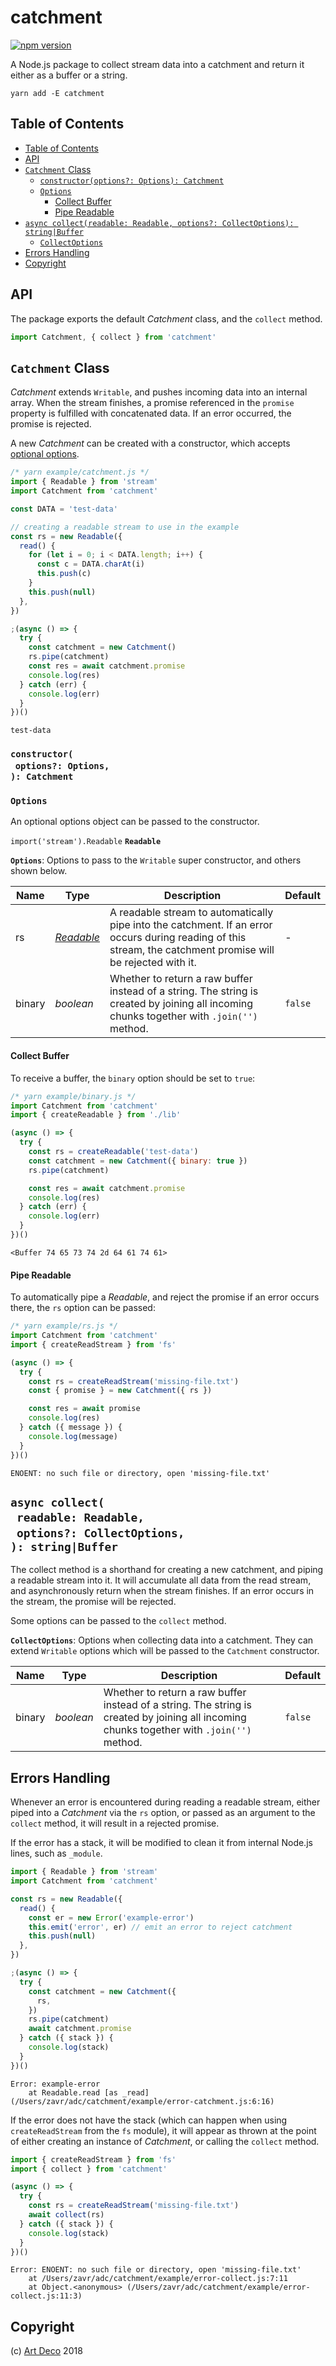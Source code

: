 # catchment

[![npm version](https://badge.fury.io/js/catchment.svg)](https://npmjs.org/package/catchment)

A Node.js package to collect stream data into a catchment and return it either as a buffer or a string.

```
yarn add -E catchment
```

## Table of Contents

- [Table of Contents](#table-of-contents)
- [API](#api)
- [`Catchment` Class](#catchment-class)
  * [`constructor(options?: Options): Catchment`](#constructoroptions-options-catchment)
  * [`Options`](#options)
    * [Collect Buffer](#collect-buffer)
    * [Pipe Readable](#pipe-readable)
- [`async collect(readable: Readable, options?: CollectOptions): string|Buffer`](#async-collectreadable-readableoptions-collectoptions-stringbuffer)
  * [`CollectOptions`](#collectoptions)
- [Errors Handling](#errors-handling)
- [Copyright](#copyright)

## API

The package exports the default _Catchment_ class, and the `collect` method.

```js
import Catchment, { collect } from 'catchment'
```

## `Catchment` Class

_Catchment_ extends `Writable`, and pushes incoming data into an internal array. When the stream finishes, a promise referenced in the `promise` property is fulfilled with concatenated data. If an error occurred, the promise is rejected.

A new _Catchment_ can be created with a constructor, which accepts [optional options](#options).

```javascript
/* yarn example/catchment.js */
import { Readable } from 'stream'
import Catchment from 'catchment'

const DATA = 'test-data'

// creating a readable stream to use in the example
const rs = new Readable({
  read() {
    for (let i = 0; i < DATA.length; i++) {
      const c = DATA.charAt(i)
      this.push(c)
    }
    this.push(null)
  },
})

;(async () => {
  try {
    const catchment = new Catchment()
    rs.pipe(catchment)
    const res = await catchment.promise
    console.log(res)
  } catch (err) {
    console.log(err)
  }
})()
```

```
test-data
```

### `constructor(`<br/>&nbsp;&nbsp;`options?: Options,`<br/>`): Catchment`

### `Options`

An optional options object can be passed to the constructor.

`import('stream').Readable` __<a name="readable">`Readable`</a>__

__`Options`__: Options to pass to the `Writable` super constructor, and others shown below.

| Name | Type | Description | Default |
| ---- | ---- | ----------- | ------- |
| rs | [_Readable_](#readable) | A readable stream to automatically pipe into the catchment. If an error occurs during reading of this stream, the catchment promise will be rejected with it. | - |
| binary | _boolean_ | Whether to return a raw buffer instead of a string. The string is created by joining all incoming chunks together with `.join('')` method. | `false` |

#### Collect Buffer

To receive a buffer, the `binary` option should be set to `true`:

```javascript
/* yarn example/binary.js */
import Catchment from 'catchment'
import { createReadable } from './lib'

(async () => {
  try {
    const rs = createReadable('test-data')
    const catchment = new Catchment({ binary: true })
    rs.pipe(catchment)

    const res = await catchment.promise
    console.log(res)
  } catch (err) {
    console.log(err)
  }
})()
```

```
<Buffer 74 65 73 74 2d 64 61 74 61>
```

#### Pipe Readable

To automatically pipe a _Readable_, and reject the promise if an error occurs there, the `rs` option can be passed:

```js
/* yarn example/rs.js */
import Catchment from 'catchment'
import { createReadStream } from 'fs'

(async () => {
  try {
    const rs = createReadStream('missing-file.txt')
    const { promise } = new Catchment({ rs })

    const res = await promise
    console.log(res)
  } catch ({ message }) {
    console.log(message)
  }
})()
```

```
ENOENT: no such file or directory, open 'missing-file.txt'
```



## `async collect(`<br/>&nbsp;&nbsp;`readable: Readable,`<br/>&nbsp;&nbsp;`options?: CollectOptions,`<br/>`): string|Buffer`

The collect method is a shorthand for creating a new catchment, and piping a readable stream into it. It will accumulate all data from the read stream, and asynchronously return when the stream finishes. If an error occurs in the stream, the promise will be rejected.

Some options can be passed to the `collect` method.

__<a name="collectoptions">`CollectOptions`</a>__: Options when collecting data into a catchment. They can extend `Writable` options which will be passed to the `Catchment` constructor.

| Name | Type | Description | Default |
| ---- | ---- | ----------- | ------- |
| binary | _boolean_ | Whether to return a raw buffer instead of a string. The string is created by joining all incoming chunks together with `.join('')` method. | `false` |

## Errors Handling

Whenever an error is encountered during reading a readable stream, either piped into a _Catchment_ via the `rs` option, or passed as an argument to the `collect` method, it will result in a rejected promise.

If the error has a stack, it will be modified to clean it from internal Node.js lines, such as `_module`.

```js
import { Readable } from 'stream'
import Catchment from 'catchment'

const rs = new Readable({
  read() {
    const er = new Error('example-error')
    this.emit('error', er) // emit an error to reject catchment
    this.push(null)
  },
})

;(async () => {
  try {
    const catchment = new Catchment({
      rs,
    })
    rs.pipe(catchment)
    await catchment.promise
  } catch ({ stack }) {
    console.log(stack)
  }
})()
```

```
Error: example-error
    at Readable.read [as _read] (/Users/zavr/adc/catchment/example/error-catchment.js:6:16)
```

If the error does not have the stack (which can happen when using `createReadStream` from the `fs` module), it will appear as thrown at the point of either creating an instance of _Catchment_, or calling the `collect` method.

```js
import { createReadStream } from 'fs'
import { collect } from 'catchment'

(async () => {
  try {
    const rs = createReadStream('missing-file.txt')
    await collect(rs)
  } catch ({ stack }) {
    console.log(stack)
  }
})()
```

```
Error: ENOENT: no such file or directory, open 'missing-file.txt'
    at /Users/zavr/adc/catchment/example/error-collect.js:7:11
    at Object.<anonymous> (/Users/zavr/adc/catchment/example/error-collect.js:11:3)
```

## Copyright

(c) [Art Deco][1] 2018

[1]: https://artdeco.bz
